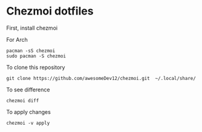 # Chezmoi dotfiles

First, install chezmoi

For Arch
```
pacman -sS chezmoi
sudo pacman -S chezmoi
```

To clone this repository
```
git clone https://github.com/awesomeDev12/chezmoi.git  ~/.local/share/
```

To see difference
```
chezmoi diff
```

To apply changes
```
chezmoi -v apply
```
